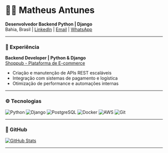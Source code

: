 # 👨‍💻 Matheus Antunes

**Desenvolvedor Backend Python | Django**  
Bahia, Brasil | [LinkedIn](https://www.linkedin.com/in/matheus-antunes-99b369361/) | [Email](mailto:matheus.silva.antunes300@gmail.com) | [WhatsApp](https://wa.me/5574988035202)

---

### 💼 Experiência

**Backend Developer | Python & Django**  
[Shoppub - Plataforma de E-commerce](https://www.shoppub.com.br/)  
- Criação e manutenção de APIs REST escaláveis  
- Integração com sistemas de pagamento e logística  
- Otimização de performance e automações internas

---

### ⚙️ Tecnologias

![Python](https://img.shields.io/badge/-Python-3776AB?logo=python&logoColor=white&style=flat)
![Django](https://img.shields.io/badge/-Django-092E20?logo=django&logoColor=white&style=flat)
![PostgreSQL](https://img.shields.io/badge/-PostgreSQL-4169E1?logo=postgresql&logoColor=white&style=flat)
![Docker](https://img.shields.io/badge/-Docker-2496ED?logo=docker&logoColor=white&style=flat)
![AWS](https://img.shields.io/badge/-AWS-232F3E?logo=amazonaws&logoColor=white&style=flat)
![Git](https://img.shields.io/badge/-Git-F05032?logo=git&logoColor=white&style=flat)

---

### 🔗 GitHub

[![GitHub Stats](https://github-readme-stats.vercel.app/api?username=Matheus1237&theme=dracula&show_icons=true&hide_rank=true&hide=prs&count_private=true)](https://github.com/Matheus1237)

---

